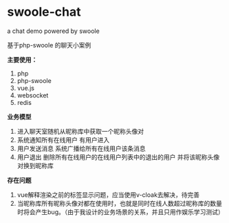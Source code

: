 # swoole-chat
a chat demo powered by swoole

基于php-swoole 的聊天小案例

**主要使用：**

1. php
2. php-swoole
3. vue.js
4. websocket
5. redis

**业务模型**

1. 进入聊天室随机从昵称库中获取一个昵称头像对
2. 系统通知所有在线用户 有用户进入
3. 用户发送消息 系统广播给所有在线用户该条消息
4. 用户退出 删除所有在线用户的在线用户列表中的退出的用户 并将该昵称头像对换到昵称库

**存在问题**

1. vue解释渲染之前的标签显示问题，应当使用v-cloak去解决，待完善
2. 当昵称库所有昵称头像对都在使用时，也就是同时在线人数超过昵称库的数量时将会产生bug。（由于我设计的业务场景的关系，并且只用作娱乐学习测试）
